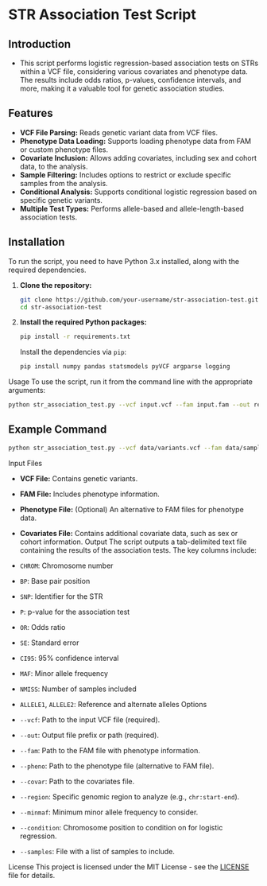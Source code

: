 # STR Association Test Script

## Introduction
- This script performs logistic regression-based association tests on STRs within a VCF file, considering various covariates and phenotype data. The results include odds ratios, p-values, confidence intervals, and more, making it a valuable tool for genetic association studies.
  
## Features
- **VCF File Parsing:** Reads genetic variant data from VCF files.
- **Phenotype Data Loading:** Supports loading phenotype data from FAM or custom phenotype files.
- **Covariate Inclusion:** Allows adding covariates, including sex and cohort data, to the analysis.
- **Sample Filtering:** Includes options to restrict or exclude specific samples from the analysis.
- **Conditional Analysis:** Supports conditional logistic regression based on specific genetic variants.
- **Multiple Test Types:** Performs allele-based and allele-length-based association tests.

## Installation
To run the script, you need to have Python 3.x installed, along with the required dependencies.

1. **Clone the repository:**
   ```bash
   git clone https://github.com/your-username/str-association-test.git
   cd str-association-test
   ```

2. **Install the required Python packages:**
   ```bash
   pip install -r requirements.txt
   ```
   Install the dependencies via `pip`:

   ```bash
   pip install numpy pandas statsmodels pyVCF argparse logging
   ```
 
Usage
To use the script, run it from the command line with the appropriate arguments:

  ```bash
  python str_association_test.py --vcf input.vcf --fam input.fam --out results.txt --covar covariates.txt --region 1:10000-20000
  ```

## Example Command

```bash
python str_association_test.py --vcf data/variants.vcf --fam data/sample.fam --out results/association_results.txt --covar data/covariates.txt --region 1:150000-250000 --condition 1:160000 --minmaf 0.05
```
Input Files
- **VCF File:** Contains genetic variants.
- **FAM File:** Includes phenotype information.
- **Phenotype File:** (Optional) An alternative to FAM files for phenotype data.
- **Covariates File:** Contains additional covariate data, such as sex or cohort information.
Output
The script outputs a tab-delimited text file containing the results of the association tests. The key columns include:

- `CHROM`: Chromosome number
- `BP`: Base pair position
- `SNP`: Identifier for the STR
- `P`: p-value for the association test
- `OR`: Odds ratio
- `SE`: Standard error
- `CI95`: 95% confidence interval
- `MAF`: Minor allele frequency
- `NMISS`: Number of samples included
- `ALLELE1`, `ALLELE2`: Reference and alternate alleles
Options
- `--vcf`: Path to the input VCF file (required).
- `--out`: Output file prefix or path (required).
- `--fam`: Path to the FAM file with phenotype information.
- `--pheno`: Path to the phenotype file (alternative to FAM file).
- `--covar`: Path to the covariates file.
- `--region`: Specific genomic region to analyze (e.g., `chr:start-end`).
- `--minmaf`: Minimum minor allele frequency to consider.
- `--condition`: Chromosome position to condition on for logistic regression.
- `--samples`: File with a list of samples to include.


License
This project is licensed under the MIT License - see the [LICENSE](LICENSE) file for details.
